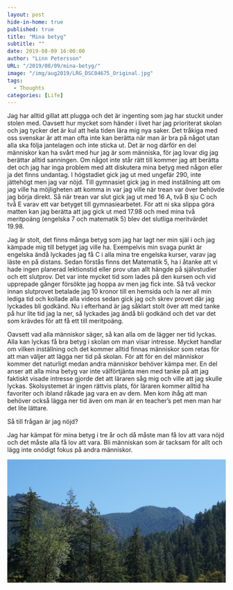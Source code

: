 ```yaml
---
layout: post
hide-in-home: true
published: true
title: "Mina betyg"
subtitle: ""
date: 2019-08-09 16:00:00
author: "Linn Petersson"
URL: "/2019/08/09/mina-betyg/"
image: "/img/aug2019/LRG_DSC04675_Original.jpg"
tags:
  - Thoughts
categories: [Life]
---
```


Jag har alltid gillat att plugga och det är ingenting som jag har stuckit under stolen med. Oavsett hur mycket som händer i livet har jag prioriterat skolan och jag tycker det är kul att hela tiden lära mig nya saker. Det tråkiga med oss svenskar är att man ofta inte kan berätta när man är bra på något utan alla ska följa jantelagen och inte sticka ut. Det är nog därför en del människor kan ha svårt med hur jag är som människa, för jag lovar dig jag berättar alltid sanningen. Om något inte står rätt till kommer jag att berätta det och jag har inga problem med att diskutera mina betyg med någon eller ja det finns undantag. I högstadiet gick jag ut med ungefär 290, inte jättehögt men jag var nöjd. Till gymnasiet gick jag in med inställning att om jag ville ha möjligheten att komma in var jag ville när trean var över behövde jag börja direkt. Så när trean var slut gick jag ut med 16 A, två B sju C och två E varav ett var betyget till gymnasiearbetet. För att ni ska slippa göra matten kan jag berätta att jag gick ut med 17.98 och med mina två meritpoäng (engelska 7 och matematik 5) blev det slutliga meritvärdet 19.98.

Jag är stolt, det finns många betyg som jag har lagt ner min själ i och jag kämpade mig till betyget jag ville ha. Exempelvis min svaga punkt är engelska ändå lyckades jag få C i alla mina tre engelska kurser, varav jag läste en på distans. Sedan förstås finns det Matematik 5, ha i åtanke att vi hade ingen planerad lektionstid eller prov utan allt hängde på självstudier och ett slutprov. Det var inte mycket tid som lades på den kursen och vid upprepade gånger försökte jag hoppa av men jag fick inte. Så två veckor innan slutprovet betalade jag 10 kronor till en hemsida och la ner all min lediga tid och kollade alla videos sedan gick jag och skrev provet där jag lyckades bli godkänd. Nu i efterhand är jag såklart stolt över att med tanke på hur lite tid jag la ner, så lyckades jag ändå bli godkänd och det var det som krävdes för att få ett till meritpoäng.

Oavsett vad alla människor säger, så kan alla om de lägger ner tid lyckas. Alla kan lyckas få bra betyg i skolan om man visar intresse. Mycket handlar om vilken inställning och det kommer alltid finnas människor som retas för att man väljer att lägga ner tid på skolan. För att för en del människor kommer det naturligt medan andra människor behöver kämpa mer. En del anser att alla mina betyg var inte välförtjänta men med tanke på att jag faktiskt visade intresse gjorde det att läraren såg mig och ville att jag skulle lyckas. Skolsystemet är ingen rättvis plats, för läraren kommer alltid ha favoriter och ibland råkade jag vara en av dem. Men kom ihåg att man behöver också lägga ner tid även om man är en teacher’s pet men man har det lite lättare.

Så till frågan är jag nöjd?

Jag har kämpat för mina betyg i tre år och då måste man få lov att vara nöjd och det måste alla få lov att vara. Bli människan som är tacksam för allt och lägg inte onödigt fokus på andra människor.

![](/img/aug2019/LRG_DSC04675_Original.jpg)
